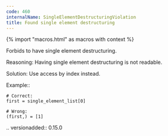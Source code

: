 ```yaml
---
code: 460
internalName: SingleElementDestructuringViolation
title: Found single element destructuring
---
```


{% import "macros.html" as macros with context %}

Forbids to have single element destructuring.

Reasoning: Having single element destructuring is not readable.

Solution: Use access by index instead.

Example::

    # Correct:
    first = single_element_list[0]
    
    # Wrong:
    (first,) = [1]

.. versionadded:: 0.15.0